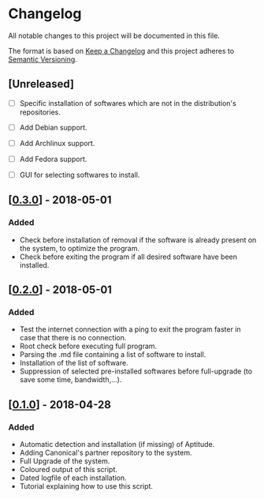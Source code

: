 # Changelog
All notable changes to this project will be documented in this file.

The format is based on [Keep a Changelog](http://keepachangelog.com/en/1.0.0/)
and this project adheres to [Semantic Versioning](http://semver.org/spec/v2.0.0.html).

## [Unreleased]
- [ ] Specific installation of softwares which are not in the distribution's repositories.
- [ ] Add Debian support.
- [ ] Add Archlinux support.
- [ ] Add Fedora support.
- [ ] GUI for selecting softwares to install.


## [[0.3.0](https://github.com/fcebron/Auto-Install-Scripts/releases/tag/v0.3.0)] - 2018-05-01
### Added
- Check before installation of removal if the software is already present on the system, to optimize the program.
- Check before exiting the program if all desired software have been installed.


## [[0.2.0](https://github.com/fcebron/Auto-Install-Scripts/releases/tag/v0.2.0)] - 2018-05-01
### Added
- Test the internet connection with a ping to exit the program faster in case that there is no connection.
- Root check before executing full program.
- Parsing the .md file containing a list of software to install.
- Installation of the list of software.
- Suppression of selected pre-installed softwares before full-upgrade (to save some time, bandwidth,...).


## [[0.1.0](https://github.com/fcebron/Auto-Install-Scripts/releases/tag/v0.1.0)] - 2018-04-28
### Added
- Automatic detection and installation (if missing) of Aptitude.
- Adding Canonical's partner repository to the system.
- Full Upgrade of the system.
- Coloured output of this script.
- Dated logfile of each installation.
- Tutorial explaining how to use this script.
